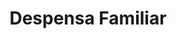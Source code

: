 ---
title: "Despensa Familiar"
url: /san-pedro-sula/despensa-familiar-7-calle-se/
shop: Supermarkt
---